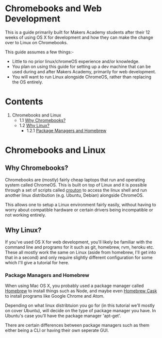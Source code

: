 # Chromebooks and Web Development

This is a guide primarily built for Makers Academy students after their 12 weeks
of using OS X for development and how they can make the change over to Linux on
Chromebooks.

This guide assumes a few things:-

- Little to no prior linux/chromeOS experience and/or knowledge.
- You plan on using this guide for setting up a dev machine that can be used
  during and after Makers Academy, primarily for web development.
- You will want to run Linux alongside ChromeOS, rather than replacing the OS
  entirely.

# Contents

1. Chromebooks and Linux
    - 1.1 [Why Chromebooks?](#id-whychromebooks)
    - 1.2 [Why Linux?](#id-whylinux)
        - 1.2.1 [Package Managers and Homebrew](#id-packagemanagers)

# Chromebooks and Linux

## Why Chromebooks?
<div id='id-whychromebooks' />

Chromebooks are (mostly) fairly cheap laptops that run and operating system called
ChromeOS. This is built on top of Linux and it is possible through a set of
scripts called [crouton](https://github.com/dnschneid/crouton) to access the
linux shell and run another linux distribution (e.g. Ubuntu, Debian) alongside
ChromeOS. 

This allows one to setup a Linux environment fairly easily, without having to
worry about compatible hardware or certain drivers being incompatible or not
working entirely. 

## Why Linux?
<div id='id-whylinux' />

If you've used OS X for web development, you'll likely be familiar with the
command line and programs for it such as git, homebrew, rvm, heroku etc. These
all mostly work the same on Linux (aside from homebrew, I'll get into that in a
second) and only require slightly different configuration for some which I'll
give a tutorial for here.

### Package Managers and Homebrew
<div id='id-packagemanagers' />

When using Mac OS X, you probably used a package manager called
[Homebrew](http://brew.sh/) to install things such as Node, and maybe even 
[Homebrew Cask](https://caskroom.github.io/) to install programs like Google
Chrome and Atom.

Depending on what linux distribtuion you go for (in this tutorial we'll mostly on
cover Ubuntu), will decide on the type of package manager you have. In Ubuntu's
case you'll have the package manager 'apt-get'. 

There are certain differences
between package managers such as them either being a CLI or having their own
seperate GUI.


